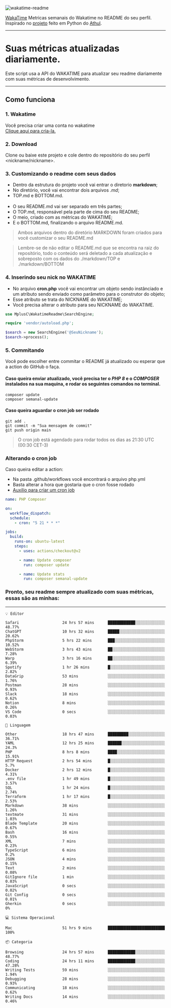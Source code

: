 ![wakatime-readme](https://socialify.git.ci/bymatheus/wakatime-readme/image?description=1&descriptionEditable=M%C3%A9tricas%20semanais%20do%20Wakatime%20no%20seu%20README%20de%20perfil.&font=KoHo&forks=1&language=1&owner=1&pattern=Signal&stargazers=1&theme=Dark)

[WakaTime](https://wakatime.com) Metricas semanais do Wakatime no README do seu perfil. <br>
Inspirado no [projeto](https://github.com/athul/waka-readme) feito em Python do [Athul](https://github.com/athul).
___

# Suas métricas atualizadas diariamente.
Este script usa a API do WAKATIME para atualizar seu readme diariamente com suas métricas de desenvolvimento.

___

## Como funciona

### 1. Wakatime
Você precisa criar uma conta no wakatime <br>
[Clique aqui para cria-la.](https://wakatime.com) 

### 2. Download
Clone ou baixe este projeto e cole dentro do repositório do seu perfil <nickname/nickname>.

### 3. Customizando o readme com seus dados
- Dentro da estrutura do projeto você vai entrar o diretorio **markdown**;  
- No diretório, você vai encontrar dois arquivos *.md*;
- TOP.md e BOTTOM.md.
<br><br>
- O seu README.md vai ser separado em três partes; 
- O TOP.md, responsável pela parte de cima do seu README;
- O meio, criado com as métricas do WAKATIME;
- E o BOTTOM.md, finalizando o arquivo README.md.<br>

> Ambos arquivos dentro do diretório MARKDOWN foram criados para você customizar o seu README.md

> Lembre-se de não editar o README.md que se encontra na raiz do repositório, todo o conteúdo será deletado a cada atualização e sobreposto com os dados do ./markdown/TOP e ./markdown/BOTTOM

### 4. Inserindo seu nick no WAKATIME
- No arquivo **cron.php** você vai encontrar um objeto sendo instânciado e um atributo sendo enviado como parâmetro para o construtor do objeto;
- Esse atributo se trata do NICKNAME do WAKATIME;
- Você precisa alterar o atributo para seu NICKNAME do WAKATIME.

```php
use MplusC\WakatimeReadme\SearchEngine;

require 'vendor/autoload.php';

$search = new SearchEngine('@SeuNickname');
$search->process();
```

### 5. Commitando
Você pode escolher entre commitar o README já atualizado ou esperar que a action do GitHub o faça. <br>

#### Caso queira enviar atualizado, você precisa ter o *PHP 8* e o *COMPOSER* instalados na sua maquina, e rodar os seguintes comandos no terminal.
```composer
composer update
composer semanal-update 
```

#### Caso queira aguardar o cron job ser rodado 
```git 
git add .
git commit -m "Sua mensagem de commit"
git push origin main
```

>O cron job está agendado para rodar todos os dias as 21:30 UTC (00:30 CET-3) 

### Alterando o cron job
Caso queira editar a action:

- Na pasta .github/workflows você encontrará o arquivo php.yml
- Basta alterar a hora que gostaria que o cron fosse rodado
- [Auxilio para criar um cron job](https://crontab.guru)

```yml
name: PHP Composer

on:
  workflow_dispatch:
  schedule:
    - cron: "5 21 * * *"

jobs:
  build:
    runs-on: ubuntu-latest
    steps:
      - uses: actions/checkout@v2

      - name: Update composer
        run: composer update

      - name: Update stats
        run: composer semanal-update
```

### Pronto, seu readme sempre atualizado com suas métricas, essas são as minhas:

___
```text
💡 Editor

Safari                   24 hrs 57 mins      ████████████░░░░░░░░░░░░░     48.77%
ChatGPT                  10 hrs 32 mins      █████░░░░░░░░░░░░░░░░░░░░     20.62%
PhpStorm                 5 hrs 22 mins       ███░░░░░░░░░░░░░░░░░░░░░░     10.52%
WebStorm                 3 hrs 43 mins       ██░░░░░░░░░░░░░░░░░░░░░░░      7.28%
Warp                     3 hrs 16 mins       ██░░░░░░░░░░░░░░░░░░░░░░░      6.39%
Spotify                  1 hr 26 mins        █░░░░░░░░░░░░░░░░░░░░░░░░      2.82%
DataGrip                 53 mins             ░░░░░░░░░░░░░░░░░░░░░░░░░      1.76%
Postman                  28 mins             ░░░░░░░░░░░░░░░░░░░░░░░░░      0.93%
Slack                    18 mins             ░░░░░░░░░░░░░░░░░░░░░░░░░      0.62%
Notion                   8 mins              ░░░░░░░░░░░░░░░░░░░░░░░░░      0.26%
VS Code                  0 secs              ░░░░░░░░░░░░░░░░░░░░░░░░░      0.03%
```
```text
💬 Linguagem

Other                    18 hrs 47 mins      █████████░░░░░░░░░░░░░░░░     36.71%
YAML                     12 hrs 25 mins      ██████░░░░░░░░░░░░░░░░░░░      24.3%
PHP                      8 hrs 8 mins        ████░░░░░░░░░░░░░░░░░░░░░     15.91%
HTTP Request             2 hrs 54 mins       █░░░░░░░░░░░░░░░░░░░░░░░░       5.7%
Docker                   2 hrs 12 mins       █░░░░░░░░░░░░░░░░░░░░░░░░      4.31%
.env file                1 hr 49 mins        █░░░░░░░░░░░░░░░░░░░░░░░░      3.57%
SQL                      1 hr 24 mins        █░░░░░░░░░░░░░░░░░░░░░░░░      2.74%
Terraform                1 hr 17 mins        █░░░░░░░░░░░░░░░░░░░░░░░░      2.53%
Markdown                 38 mins             ░░░░░░░░░░░░░░░░░░░░░░░░░      1.26%
textmate                 31 mins             ░░░░░░░░░░░░░░░░░░░░░░░░░      1.03%
Blade Template           20 mins             ░░░░░░░░░░░░░░░░░░░░░░░░░      0.67%
Bash                     16 mins             ░░░░░░░░░░░░░░░░░░░░░░░░░      0.55%
XML                      7 mins              ░░░░░░░░░░░░░░░░░░░░░░░░░      0.23%
TypeScript               6 mins              ░░░░░░░░░░░░░░░░░░░░░░░░░       0.2%
JSON                     4 mins              ░░░░░░░░░░░░░░░░░░░░░░░░░      0.15%
Text                     2 mins              ░░░░░░░░░░░░░░░░░░░░░░░░░      0.08%
GitIgnore file           1 min               ░░░░░░░░░░░░░░░░░░░░░░░░░      0.03%
JavaScript               0 secs              ░░░░░░░░░░░░░░░░░░░░░░░░░      0.02%
Git Config               0 secs              ░░░░░░░░░░░░░░░░░░░░░░░░░      0.01%
Gherkin                  0 secs              ░░░░░░░░░░░░░░░░░░░░░░░░░         0%
```
```text
💻 Sistema Operacional

Mac                      51 hrs 9 mins       █████████████████████████       100%
```
```text
📦 Categoria

Browsing                 24 hrs 57 mins      ████████████░░░░░░░░░░░░░     48.77%
Coding                   24 hrs 11 mins      ████████████░░░░░░░░░░░░░     47.28%
Writing Tests            59 mins             ░░░░░░░░░░░░░░░░░░░░░░░░░      1.94%
Debugging                28 mins             ░░░░░░░░░░░░░░░░░░░░░░░░░      0.93%
Communicating            18 mins             ░░░░░░░░░░░░░░░░░░░░░░░░░      0.62%
Writing Docs             14 mins             ░░░░░░░░░░░░░░░░░░░░░░░░░      0.46%
```
